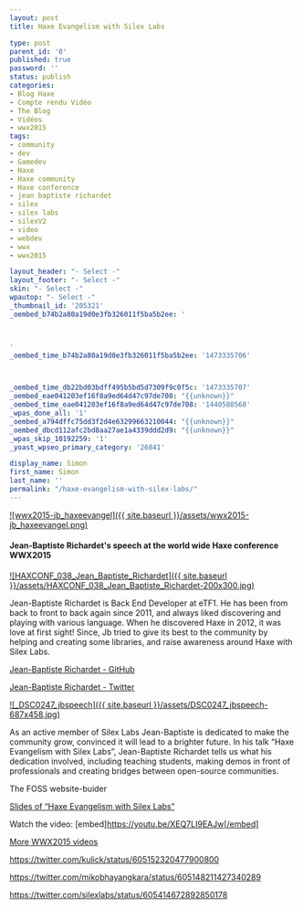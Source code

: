 ```yaml
---
layout: post
title: Haxe Evangelism with Silex Labs

type: post
parent_id: '0'
published: true
password: ''
status: publish
categories:
- Blog Haxe
- Compte rendu Vidéo
- The Blog
- Vidéos
- wwx2015
tags:
- community
- dev
- Gamedev
- Haxe
- Haxe community
- Haxe conference
- jean baptiste richardet
- silex
- silex labs
- silexV2
- video
- webdev
- wwx
- wwx2015

layout_header: "- Select -"
layout_footer: "- Select -"
skin: "- Select -"
wpautop: "- Select -"
_thumbnail_id: '205321'
_oembed_b74b2a80a19d0e3fb326011f5ba5b2ee: '



'
_oembed_time_b74b2a80a19d0e3fb326011f5ba5b2ee: '1473335706'



_oembed_time_db22bd03bdff495b5bd5d7309f9c0f5c: '1473335707'
_oembed_eae041203ef16f8a9ed64d47c97de708: "{{unknown}}"
_oembed_time_eae041203ef16f8a9ed64d47c97de708: '1440588568'
_wpas_done_all: '1'
_oembed_a794dffc75dd3f2d4e63299663210044: "{{unknown}}"
_oembed_dbcd112afc2bd8aa27ae1a4339ddd2d9: "{{unknown}}"
_wpas_skip_10192259: '1'
_yoast_wpseo_primary_category: '26841'

display_name: Simon
first_name: Simon
last_name: ''
permalink: "/haxe-evangelism-with-silex-labs/"
---
```


[![wwx2015-jb_haxeevangel]({{ site.baseurl }}/assets/wwx2015-jb_haxeevangel.png)](https://www.silexlabs.org/wp-content/uploads/2015/08/wwx2015-jb_haxeevangel.png)

#### Jean-Baptiste Richardet's speech at the world wide Haxe conference WWX2015

[![HAXCONF_038_Jean_Baptiste_Richardet]({{ site.baseurl }}/assets/HAXCONF_038_Jean_Baptiste_Richardet-200x300.jpg)](https://www.silexlabs.org/wp-content/uploads/2015/08/HAXCONF_038_Jean_Baptiste_Richardet.jpg)

Jean-Baptiste Richardet is Back End Developer at eTF1. He has been from back to front to back again since 2011, and always liked discovering and playing with various language. When he discovered Haxe in 2012, it was love at first sight! Since, Jb tried to give its best to the community by helping and creating some libraries, and raise awareness around Haxe with Silex Labs.

[Jean-Baptiste Richardet - GitHub](https://github.com/JbIPS)

[Jean-Baptiste Richardet - Twitter](https://twitter.com/JbIPS)

[![_DSC0247_jbspeech]({{ site.baseurl }}/assets/DSC0247_jbspeech-687x458.jpg)](https://www.silexlabs.org/wp-content/uploads/2015/08/DSC0247_jbspeech.jpg)

As an active member of Silex Labs Jean-Baptiste is dedicated to make the community grow, convinced it will lead to a brighter future. In his talk “Haxe Evangelism with Silex Labs”, Jean-Baptiste Richardet tells us what his dedication involved, including teaching students, making demos in front of professionals and creating bridges between open-source communities.

The FOSS website-buider


[Slides of “Haxe Evangelism with Silex Labs”](https://docs.google.com/presentation/d/1liIxhMi-a4gnsO37c7xVi_KbFRccr4mZBs8oxyiGVJE/edit?usp=sharing)

Watch the
video: 
[embed]https://youtu.be/XEQ7LI9EAJw[/embed]

[More WWX2015 videos](https://www.silexlabs.org/wrapping-up-wwx2015/)

https://twitter.com/kulick/status/605152320477900800

https://twitter.com/mikobhayangkara/status/605148211427340289

https://twitter.com/silexlabs/status/605414672892850178
